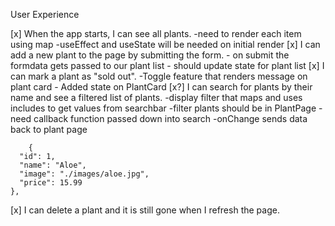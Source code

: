 User Experience

[x] When the app starts, I can see all plants.
		-need to render each item using map
		-useEffect and useState will be needed on initial render
[x] I can add a new plant to the page by submitting the form.
		- on submit the formdata gets passed to our plant list
		- should update state for plant list
[x] I can mark a plant as "sold out".
		-Toggle feature that renders message on plant card
		- Added state on PlantCard
[x?] I can search for plants by their name and see a filtered list of plants.
		-display filter that maps and uses includes to get values from searchbar
		-filter plants should be in PlantPage
		-need callback function passed down into search
		-onChange sends data back to plant page

		{
      "id": 1,
      "name": "Aloe",
      "image": "./images/aloe.jpg",
      "price": 15.99
    },

[x] I can delete a plant and it is still gone when I refresh the page.